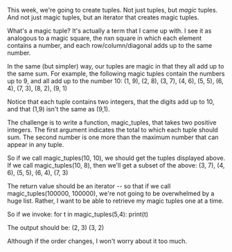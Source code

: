 This week, we're going to create tuples. Not just tuples, but *magic* tuples.  And not just magic tuples, but an iterator that creates magic tuples.

What's a magic tuple?  It's actually a term that I came up with. I see it as analogous to a magic square, the nxn square in which each element contains a number, and each row/column/diagonal adds up to the same number.

In the same (but simpler) way, our tuples are magic in that they all add up to the same sum.  For example, the following magic tuples contain the numbers up to 9, and all add up to the number 10:
    (1, 9), (2, 8), (3, 7), (4, 6), (5, 5), (6, 4), (7, 3), (8, 2), (9, 1)

Notice that each tuple contains two integers, that the digits add up to 10, and that (1,9) isn't the same as (9,1).

The challenge is to write a function, magic_tuples, that takes two positive integers. The first argument indicates the total to which each tuple should sum. The second number is one more than the maximum number that can appear in any tuple.

So if we call magic_tuples(10, 10), we should get the tuples displayed above. If we call magic_tuples(10, 8), then we'll get a subset of the above:
    (3, 7), (4, 6), (5, 5), (6, 4), (7, 3)

The return value should be an iterator -- so that if we call magic_tuples(100000, 100000), we're not going to be overwhelmed by a huge list. Rather, I want to be able to retrieve my magic tuples one at a time.

So if we invoke:
    for t in magic_tuples(5,4):
        print(t)

The output should be:
    (2, 3)
    (3, 2)

Although if the order changes, I won't worry about it too much.
